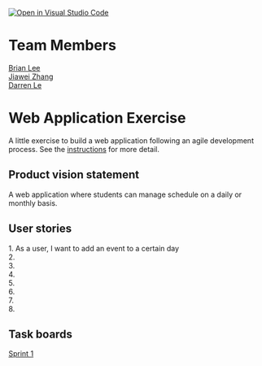 [![Open in Visual Studio Code](https://classroom.github.com/assets/open-in-vscode-c66648af7eb3fe8bc4f294546bfd86ef473780cde1dea487d3c4ff354943c9ae.svg)](https://classroom.github.com/online_ide?assignment_repo_id=8880021&assignment_repo_type=AssignmentRepo)

# Team Members

[Brian Lee](https://github.com/shl622)\
[Jiawei Zhang](https://github.com/jiawei-zhang-a)\
[Darren Le](https://github.com/DarrenLe20)

# Web Application Exercise

A little exercise to build a web application following an agile development process. See the [instructions](instructions.md) for more detail.

## Product vision statement

A web application where students can manage schedule on a daily or monthly basis.

## User stories

<span>1.</span> As a user, I want to add an event to a certain day  </br>
<span>2.</span> </br>
<span>3.</span> </br>
<span>4.</span> </br>
<span>5.</span> </br>
<span>6.</span> </br>
<span>7.</span> </br>
<span>8.</span> </br>

## Task boards

[Sprint 1](https://github.com/orgs/software-students-fall2022/projects/21)

